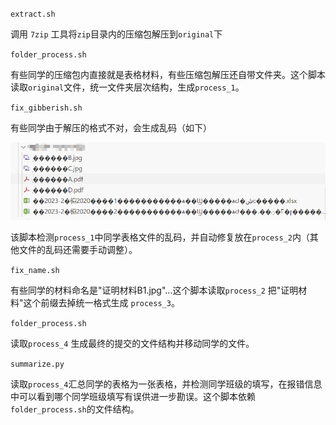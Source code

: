 `extract.sh`

调用 `7zip` 工具将`zip`目录内的压缩包解压到`original`下

`folder_process.sh`

有些同学的压缩包内直接就是表格材料，有些压缩包解压还自带文件夹。这个脚本读取`original`文件，统一文件夹层次结构，生成`process_1`。

`fix_gibberish.sh`

有些同学由于解压的格式不对，会生成乱码（如下）

![gibberish](./gibberish.png)

该脚本检测`process_1`中同学表格文件的乱码，并自动修复放在`process_2`内（其他文件的乱码还需要手动调整）。

`fix_name.sh`

有些同学的材料命名是"证明材料B1.jpg"...这个脚本读取`process_2` 把"证明材料"这个前缀去掉统一格式生成 `process_3`。

`folder_process.sh`

读取`process_4` 生成最终的提交的文件结构并移动同学的文件。

`summarize.py`

读取`process_4`汇总同学的表格为一张表格，并检测同学班级的填写，在报错信息中可以看到哪个同学班级填写有误供进一步勘误。这个脚本依赖`folder_process.sh`的文件结构。


